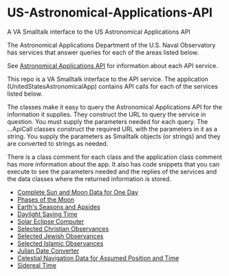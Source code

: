 # US-Astronomical-Applications-API
A VA Smalltalk interface to the US Astronomical Applications API

The Astronomical Applications Department of the U.S. Naval Observatory has
services that answer queries for each of the areas listed below.

See [Astronomical Applications API](https://aa.usno.navy.mil/data/api)
for information about each API service.

This repo is a VA Smalltalk interface to the API service.  The application
(UnitedStatesAstronomicalApp) contains API calls for each of the services
listed below.

The classes make it easy to query the Astronomical Applications API
for the information it supplies.  They construct the URL to query the
service in question.  You must supply the parameters needed for each query.
The ...ApiCall classes construct the required URL with the parameters in it
as a string.  You supply the parameters as Smalltalk objects (or strings)
and they are converted to strings as needed.

There is a class comment for each class and the application class comment
has more information about the app.  It also has code snippets that you can
execute to see the parameters needed and the replies of the services and
the data classes where the returned information is stored.

* [Complete Sun and Moon Data for One Day](https://aa.usno.navy.mil/data/api#rstt)
* [Phases of the Moon](https://aa.usno.navy.mil/data/api#phase)
* [Earth's Seasons and Apsides](https://aa.usno.navy.mil/data/api#seasons)
* [Daylight Saving Time](https://aa.usno.navy.mil/data/api#dst_api)
* [Solar Eclipse Computer](https://aa.usno.navy.mil/data/api#soleclipse)
* [Selected Christian Observances](https://aa.usno.navy.mil/data/api#easter)
* [Selected Jewish Observances](https://aa.usno.navy.mil/data/api#passover)
* [Selected Islamic Observances](https://aa.usno.navy.mil/data/api#islamiccal)
* [Julian Date Converter](https://aa.usno.navy.mil/data/api#jdconv)
* [Celestial Navigation Data for Assumed Position and Time](https://aa.usno.navy.mil/data/api#celnav_api)
* [Sidereal Time](https://aa.usno.navy.mil/data/api#sidtime)
